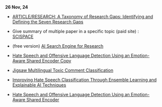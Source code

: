 **26 Nov, 24**

- [ARTICLE/RESEARCH: A Taxonomy of Research Gaps: Identifying and Defining the Seven Research Gaps](https://www.academia.edu/35505149/ARTICLE_RESEARCH_A_Taxonomy_of_Research_Gaps_Identifying_and_Defining_the_Seven_Research_Gaps)

- Give summary of multiple paper in a specific topic (paid site) : [SCISPACE](https://typeset.io/)

- (free version) [AI Search Engine for Research](https://consensus.app/)

- [Hate Speech and Offensive Language Detection Using an Emotion-Aware Shared Encoder Copy](https://www.smartquantai.com/scholar/1250646xs.html?fbclid=IwY2xjawGtn55leHRuA2FlbQIxMAABHVtYGHKVEKnGqSfkm6epYmB12exuZp0UjLUykNbDq0FfZHpCtPfQphPhqA_aem_9YT0d7ed1cvE-O9JtHYahw)

- [Jigsaw Multilingual Toxic Comment Classification](https://www.kaggle.com/c/jigsaw-multilingual-toxic-comment-classification/data?fbclid=IwY2xjawGtn6RleHRuA2FlbQIxMAABHV9NwqYBR01z3pt_W37hCtt8mflEBWXdnWeDIgY1mUscdo4btRCfJ0zbPQ_aem_kCAxx9PvSyjpceONWlJRiA)

- [Improving Hate Speech Classification Through Ensemble Learning and Explainable AI Techniques](https://link.springer.com/article/10.1007/s13369-024-09540-2?fbclid=IwY2xjawGtn6ZleHRuA2FlbQIxMAABHfgLuHqrUY_n-EfY41h6tiMFL31VNvrbICVkZ0KlwB-Z8IfDIFl0Snfkkg_aem_VhLIPDsnToyvkxlASYEMPg)
- [Hate Speech and Offensive Language Detection Using an Emotion-Aware Shared Encoder](https://ieeexplore.ieee.org/abstract/document/10279690?fbclid=IwY2xjawGtn79leHRuA2FlbQIxMAABHZgusO3KsmU_hp54-KKF5DBN1jUPOPH47cw4nHtABByRVagguCYnp9uPag_aem_bF4y0jsxrRcHuK8CXGoR3w)
